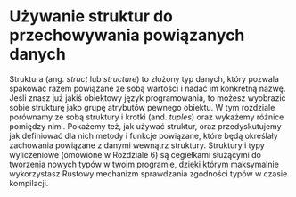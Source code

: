 # Używanie struktur do przechowywania powiązanych danych

Struktura (ang. *struct* lub *structure*) to złożony typ danych, który
pozwala spakować razem powiązane ze sobą wartości i nadać im konkretną nazwę.
Jeśli znasz już jakiś obiektowy język programowania, to możesz wyobrazić sobie
strukturę jako grupę atrybutów pewnego obiektu. W tym rozdziale porównamy ze sobą struktury i krotki (and. *tuples*)
oraz wykażemy różnice pomiędzy nimi. Pokażemy też, jak używać struktur, oraz przedyskutujemy jak definiować dla nich metody i funkcje powiązane,
które będą określały zachowania powiązane z danymi wewnątrz struktury.
Struktury i typy wyliczeniowe (omówione w Rozdziale 6) są cegiełkami służącymi do
tworzenia nowych typów w twoim programie, dzięki którym maksymalnie wykorzystasz
Rustowy mechanizm sprawdzania zgodności typów w czasie kompilacji.
